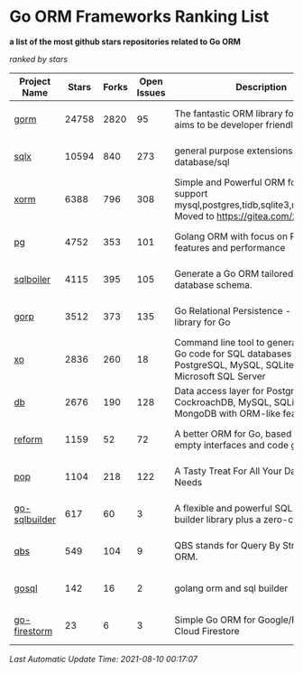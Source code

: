 Go ORM Frameworks Ranking List
==========

**a list of the most github stars repositories related to Go ORM**

*ranked by stars*

| Project Name | Stars | Forks | Open Issues | Description | Last Commit |
| ------------ | ----- | ----- | ----------- | ----------- | ----------- |
| [gorm](https://github.com/go-gorm/gorm) | 24758 | 2820 | 95 | The fantastic ORM library for Golang, aims to be developer friendly | 2021-08-09 05:23:44 |
| [sqlx](https://github.com/jmoiron/sqlx) | 10594 | 840 | 273 | general purpose extensions to golang's database/sql | 2021-05-15 17:05:56 |
| [xorm](https://github.com/go-xorm/xorm) | 6388 | 796 | 308 | Simple and Powerful ORM for Go, support mysql,postgres,tidb,sqlite3,mssql,oracle, Moved to https://gitea.com/xorm/xorm | 2019-10-15 07:03:49 |
| [pg](https://github.com/go-pg/pg) | 4752 | 353 | 101 | Golang ORM with focus on PostgreSQL features and performance | 2021-07-23 05:43:15 |
| [sqlboiler](https://github.com/volatiletech/sqlboiler) | 4115 | 395 | 105 | Generate a Go ORM tailored to your database schema. | 2021-06-07 04:13:44 |
| [gorp](https://github.com/go-gorp/gorp) | 3512 | 373 | 135 | Go Relational Persistence - an ORM-ish library for Go | 2021-03-04 16:05:55 |
| [xo](https://github.com/xo/xo) | 2836 | 260 | 18 | Command line tool to generate idiomatic Go code for SQL databases supporting PostgreSQL, MySQL, SQLite, Oracle, and Microsoft SQL Server | 2021-07-28 04:18:49 |
| [db](https://github.com/upper/db) | 2676 | 190 | 128 | Data access layer for PostgreSQL, CockroachDB, MySQL, SQLite and MongoDB with ORM-like features. | 2021-07-12 16:23:38 |
| [reform](https://github.com/go-reform/reform) | 1159 | 52 | 72 | A better ORM for Go, based on non-empty interfaces and code generation. | 2021-04-06 08:18:56 |
| [pop](https://github.com/gobuffalo/pop) | 1104 | 218 | 122 | A Tasty Treat For All Your Database Needs | 2021-05-06 20:20:59 |
| [go-sqlbuilder](https://github.com/huandu/go-sqlbuilder) | 617 | 60 | 3 | A flexible and powerful SQL string builder library plus a zero-config ORM. | 2021-07-25 07:34:47 |
| [qbs](https://github.com/coocood/qbs) | 549 | 104 | 9 | QBS stands for Query By Struct. A Go ORM. | 2017-04-18 01:16:07 |
| [gosql](https://github.com/rushteam/gosql) | 142 | 16 | 2 | golang orm and sql builder | 2021-06-21 07:03:35 |
| [go-firestorm](https://github.com/jschoedt/go-firestorm) | 23 | 6 | 3 | Simple Go ORM for Google/Firebase Cloud Firestore | 2020-07-07 16:31:05 |

*Last Automatic Update Time: 2021-08-10 00:17:07*